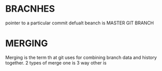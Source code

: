 # BRACNHES
pointer to a particular commit
defualt beanch is MASTER 
GIT BRANCH
# MERGING
Merging is the term th  at git uses for combining branch data and history together. 
2 types of merge one is 3 way other is 
